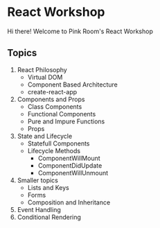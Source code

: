 # React Workshop
Hi there! Welcome to Pink Room's React Workshop
## Topics
1. React Philosophy
    * Virtual DOM
    * Component Based Architecture
    * create-react-app
2. Components and Props
    * Class Components
    * Functional Components
    * Pure and Impure Functions
    * Props
3. State and Lifecycle
    * Statefull Components
    * Lifecycle Methods
      * ComponentWillMount
      * ComponentDidUpdate
      * ComponentWillUnmount
4. Smaller topics
    * Lists and Keys
    * Forms
    * Composition and Inheritance
5. Event Handling
6. Conditional Rendering
